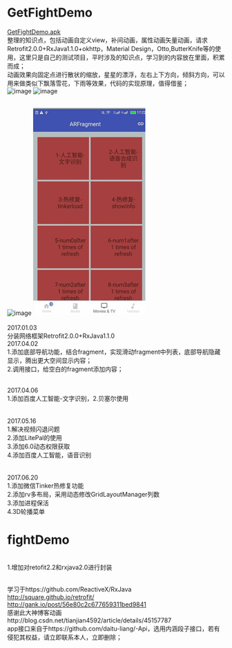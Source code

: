 # GetFightDemo
[GetFightDemo.apk](https://raw.githubusercontent.com/daitu-liang/GetFightDemo/master/GetFight/GetFight-release.apk) 
<br>
整理的知识点，包括动画自定义view，补间动画，属性动画矢量动画，请求Retrofit2.0.0+RxJava1.1.0+okhttp，Material Design，Otto,ButterKnife等的使用，这里只是自己的测试项目，平时涉及的知识点，学习到的内容放在里面，积累而成；
<br>动画效果向固定点进行散状的缩放，星星的漂浮，左右上下方向，倾斜方向，可以用来做类似下飘落雪花，下雨等效果，代码的实现原理，值得借鉴；
<br>![image](https://github.com/daitu-liang/GetFightDemo/blob/master/screenshots/Video_2017-04-02_121104.gif)
![image](https://github.com/daitu-liang/GetFightDemo/blob/master/screenshots/Video_2017-04-02_130207.gif)

<br>![image](https://github.com/daitu-liang/GetFightDemo/blob/master/screenshots/Video_2017-04-06_170049.gif)
![image](https://github.com/daitu-liang/GetFightDemo/blob/1a1a282d56b2f6271f2a84bb1ad9b1264539d582/screenshots/thinker_show.gif)
<br>
<br>2017.01.03
<br>分装网络框架Retrofit2.0.0+RxJava1.1.0
<br>2017.04.02
<br>1.添加底部导航功能，结合fragment，实现滑动fragment中列表，底部导航隐藏显示，腾出更大空间显示内容；
<br>2.调用接口，给空白的fragment添加内容；

<br>2017.04.06
<br>1.添加百度人工智能-文字识别，2.贝塞尔使用
<br>
<br>
<br>2017.05.16
<br>1.解决视频闪退问题
<br>2.添加LitePal的使用
<br>3.添加6.0动态权限获取
<br>4.添加百度人工智能，语音识别
<br>
<br>
<br>2017.06.20
<br>1.添加微信Tinker热修复功能
<br>2.添加rv多布局，采用动态修改GridLayoutManager列数
<br>3.添加进程保活
<br>4.3D轮播菜单
<br>
# fightDemo
<br>1.增加对retofit2.2和rxjava2.0进行封装

<br>学习于https://github.com/ReactiveX/RxJava
<br>http://square.github.io/retrofit/
<br>http://gank.io/post/56e80c2c677659311bed9841
<br>感谢此大神博客动画http://blog.csdn.net/tianjian4592/article/details/45157787 
<br>app接口来自于https://github.com/daitu-liang/-Api，选用内涵段子接口，若有侵犯其权益，请立即联系本人，立即删除；
